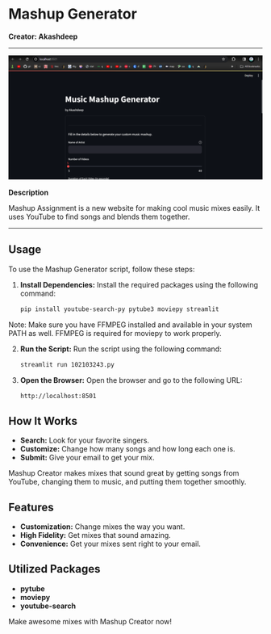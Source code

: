 # **Mashup Generator**

**Creator: Akashdeep**

---
![Screenshot](/assets/screenshot.png)

**Description**

Mashup Assignment is a new website for making cool music mixes easily. It uses YouTube to find songs and blends them together.

---

## **Usage**
To use the Mashup Generator script, follow these steps:

1. **Install Dependencies:** Install the required packages using the following command:
   ```bash
   pip install youtube-search-py pytube3 moviepy streamlit
    ```
  Note: Make sure you have FFMPEG installed and available in your system PATH as well. FFMPEG is required for moviepy to work properly.

2. **Run the Script:** Run the script using the following command:
    ```bash
    streamlit run 102103243.py
    ```
3. **Open the Browser:** Open the browser and go to the following URL:
    ```bash
    http://localhost:8501
    ```
## How It Works

- **Search:** Look for your favorite singers.
- **Customize:** Change how many songs and how long each one is.
- **Submit:** Give your email to get your mix.

Mashup Creator makes mixes that sound great by getting songs from YouTube, changing them to music, and putting them together smoothly.

## Features

- **Customization:** Change mixes the way you want.
- **High Fidelity:** Get mixes that sound amazing.
- **Convenience:** Get your mixes sent right to your email.

## Utilized Packages

- **pytube**
- **moviepy**
- **youtube-search**

Make awesome mixes with Mashup Creator now!
